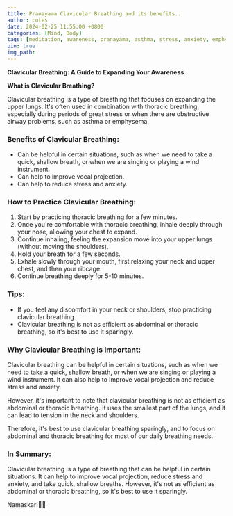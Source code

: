 ```yaml
---
title: Pranayama Clavicular Breathing and its benefits..
author: cotes
date: 2024-02-25 11:55:00 +0800
categories: [Mind, Body]
tags: [meditation, awareness, pranayama, asthma, stress, anxiety, emphysema] 
pin: true
img_path:  
---
```


**Clavicular Breathing: A Guide to Expanding Your Awareness**

**What is Clavicular Breathing?**

Clavicular breathing is a type of breathing that focuses on expanding the upper lungs. It's often used in combination with thoracic breathing, especially during periods of great stress or when there are obstructive airway problems, such as asthma or emphysema.

### Benefits of Clavicular Breathing:

- Can be helpful in certain situations, such as when we need to take a quick, shallow breath, or when we are singing or playing a wind instrument.
- Can help to improve vocal projection.
- Can help to reduce stress and anxiety.

### How to Practice Clavicular Breathing:

1. Start by practicing thoracic breathing for a few minutes.
2. Once you're comfortable with thoracic breathing, inhale deeply through your nose, allowing your chest to expand. 
3. Continue inhaling, feeling the expansion move into your upper lungs (without moving the shoulders).
4. Hold your breath for a few seconds.
5. Exhale slowly through your mouth, first relaxing your neck and upper chest, and then your ribcage.
6. Continue breathing deeply for 5-10 minutes.

### Tips:

- If you feel any discomfort in your neck or shoulders, stop practicing clavicular breathing.
- Clavicular breathing is not as efficient as abdominal or thoracic breathing, so it's best to use it sparingly.

### Why Clavicular Breathing is Important:

Clavicular breathing can be helpful in certain situations, such as when we need to take a quick, shallow breath, or when we are singing or playing a wind instrument. It can also help to improve vocal projection and reduce stress and anxiety.

However, it's important to note that clavicular breathing is not as efficient as abdominal or thoracic breathing. It uses the smallest part of the lungs, and it can lead to tension in the neck and shoulders.

Therefore, it's best to use clavicular breathing sparingly, and to focus on abdominal and thoracic breathing for most of our daily breathing needs.

### In Summary:

Clavicular breathing is a type of breathing that can be helpful in certain situations. It can help to improve vocal projection, reduce stress and anxiety, and take quick, shallow breaths. However, it's not as efficient as abdominal or thoracic breathing, so it's best to use it sparingly.

Namaskar!🙏✨